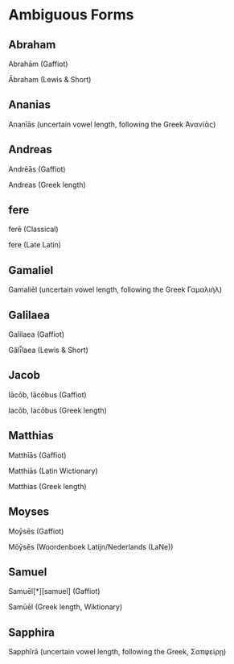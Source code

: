 # Ambiguous Forms

## Abraham

Abrahām (Gaffiot)

Ābraham (Lewis & Short)

## Ananias

Ananīās (uncertain vowel length, following the Greek Ἀνανίᾱς)

## Andreas

Andrēās (Gaffiot)

Andreas (Greek length)

## fere

ferē (Classical)

fere (Late Latin)

## Gamaliel

Gamaliēl (uncertain vowel length, following the Greek Γαμαλιήλ)

## Galilaea

Galilaea (Gaffiot)

Gălī̆laea (Lewis & Short)

## Jacob

Iācōb, Iācōbus (Gaffiot)

Iacōb, Iacōbus (Greek length)

## Matthias

Matthīās (Gaffiot)

Matthiās (Latin Wictionary)

Matthias (Greek length)

## Moyses

Moȳsēs (Gaffiot)

Mōȳsēs (Woordenboek Latijn/Nederlands (LaNe))

## Samuel

Samuēl[\*][samuel] (Gaffiot)

Samūēl (Greek length, Wiktionary)

## Sapphira

Sapphīrā (uncertain vowel length, following the Greek, Σαπφείρῃ)
